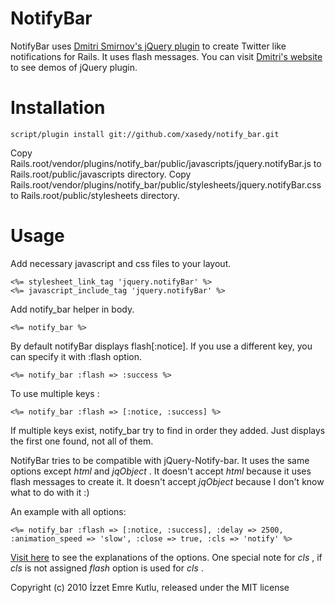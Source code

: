 
NotifyBar
=========

NotifyBar uses [Dmitri Smirnov's jQuery plugin](http://github.com/dknight/jQuery-Notify-bar) to create
Twitter like notifications for Rails. It uses flash messages.
You can visit [Dmitri's website](http://www.dmitri.me/misc/notify/) to see demos of jQuery plugin.

Installation
============

    script/plugin install git://github.com/xasedy/notify_bar.git

Copy Rails.root/vendor/plugins/notify_bar/public/javascripts/jquery.notifyBar.js to Rails.root/public/javascripts directory.
Copy Rails.root/vendor/plugins/notify_bar/public/stylesheets/jquery.notifyBar.css to Rails.root/public/stylesheets directory.

Usage
=====

Add necessary javascript and css files to your layout.

    <%= stylesheet_link_tag 'jquery.notifyBar' %>
    <%= javascript_include_tag 'jquery.notifyBar' %>

Add notify_bar helper in body.

    <%= notify_bar %>

By default notifyBar displays flash[:notice]. If you use a different key, you can specify it with :flash option.

    <%= notify_bar :flash => :success %>

To use multiple keys :

    <%= notify_bar :flash => [:notice, :success] %>

If multiple keys exist, notify_bar try to find in order they added. Just displays the first one found, not all of them.

NotifyBar tries to be compatible with jQuery-Notify-bar. It uses the same options except _html_ and _jqObject_ .
It doesn't accept _html_ because it uses flash messages to create it. It doesn't accept _jqObject_ because I don't know what to do with it :)

An example with all options:

    <%= notify_bar :flash => [:notice, :success], :delay => 2500, :animation_speed => 'slow', :close => true, :cls => 'notify' %>

[Visit here](http://www.dmitri.me/misc/notify/) to see the explanations of the options.
One special note for _cls_ , if _cls_ is not assigned _flash_ option is used for _cls_ .

Copyright (c) 2010 İzzet Emre Kutlu, released under the MIT license
